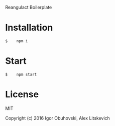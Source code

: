 Reangulact Boilerplate

# Installation

```
$    npm i
```

# Start

```
$    npm start
```

# License

MIT

Copyright (c) 2016 Igor Obuhovski, Alex Litskevich
